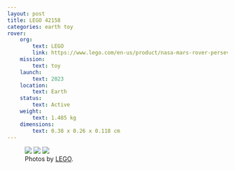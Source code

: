 ```yaml
---
layout: post
title: LEGO 42158
categories: earth toy
rover:
    org: 
        text: LEGO
        link: https://www.lego.com/en-us/product/nasa-mars-rover-perseverance-42158
    mission: 
        text: toy
    launch: 
        text: 2023
    location: 
        text: Earth
    status: 
        text: Active
    weight:
        text: 1.485 kg
    dimensions:
        text: 0.38 x 0.26 x 0.118 cm 
---
```


<figure>
    <img src="{{ site.url }}/assets/img/lego-42158/1.webp" />
    <img src="{{ site.url }}/assets/img/lego-42158/2.webp" />
    <img src="{{ site.url }}/assets/img/lego-42158/3.jpg" />
    <figcaption>Photos by <a href="https://www.lego.com/en-us/product/nasa-mars-rover-perseverance-42158">LEGO</a>.</figcaption>
</figure>

<!--more-->